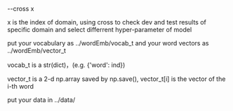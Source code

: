 --cross x    

x is the index of domain, using cross to check dev and test results of specific domain and select differrent hyper-parameter of model

put your vocabulary as ../wordEmb/vocab_t  and your word vectors as ../wordEmb/vector_t

vocab_t is a str(dict)，(e.g. {'word': ind})

vector_t is a 2-d np.array saved by np.save(), vector_t[i] is the vector of the i-th word

put your data in ../data/
